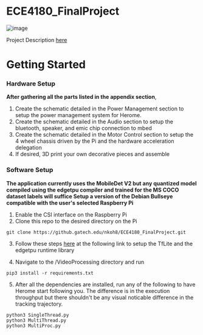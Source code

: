 # ECE4180_FinalProject
![image](https://github.gatech.edu/storage/user/36924/files/f3635698-ef15-46a8-bdad-d2ec784cee50)

Project Description [here](https://github.gatech.edu/pages/nkoh8/ECE4180_FinalProject/)

# Getting Started

### Hardware Setup 
**After gathering all the parts listed in the appendix section**,
1. Create the schematic detailed in the Power Management section to setup the power management system for Herome.
2. Create the schematic detailed in the Audio section to setup the bluetooth, speaker, and emic chip connection to mbed
3. Create the schematic detailed in the Motor Control section to setup the 4 wheel chassis driven by the Pi and the hardware acceleration delegation
4. If desired, 3D print your own decorative pieces and assemble

### Software Setup
**The application currently uses the MobileDet V2 but any quantized model compiled using the edgetpu compiler and trained for the MS COCO dataset labels will suffice
Setup a version of the Debian Bullseye compatible with the user's selected Raspberry Pi**

1. Enable the CSI interface on the Raspberry Pi
2. Clone this repo to the desired directory on the Pi
```
git clone https://github.gatech.edu/nkoh8/ECE4180_FinalProject.git
```

3. Follow these steps [here](https://coral.ai/docs/edgetpu/tflite-python/) at the following link to setup the TfLite and the edgetpu runtime library

4. Navigate to the /VideoProcessing directory and run
```
pip3 install -r requirements.txt
```

5. After all the dependencies are installed, run any of the following to have Herome start following you. The difference is in the execution throughput but there shouldn't be any visual noticable difference in the tracking trajectory.
```
python3 SingleThread.py
python3 MultiThread.py
python3 MultiProc.py
```
